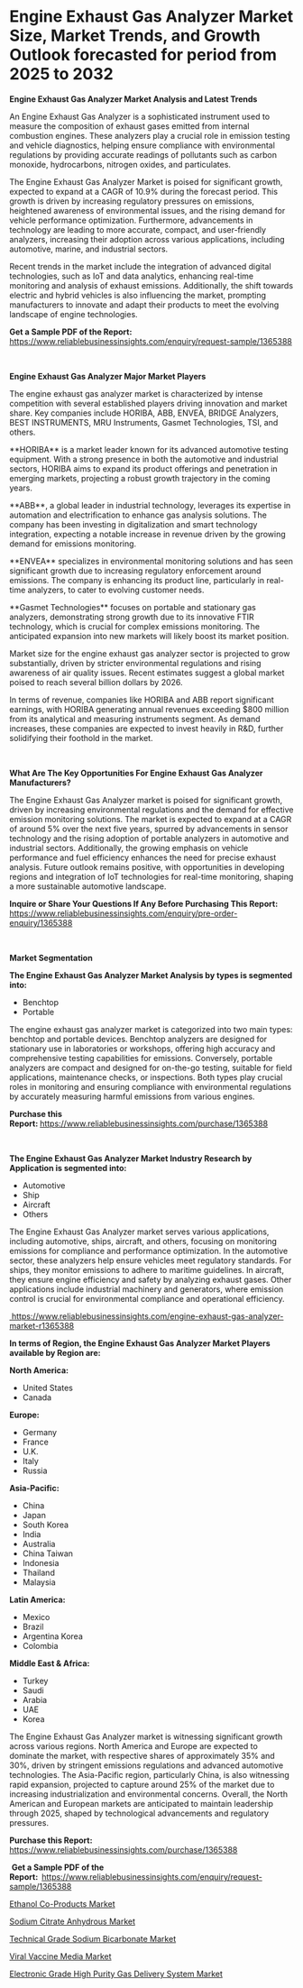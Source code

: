 <p><h1>Engine Exhaust Gas Analyzer Market Size, Market Trends, and Growth Outlook forecasted for period from 2025 to 2032</h1></p><p><strong>Engine Exhaust Gas Analyzer Market Analysis and Latest Trends</strong></p>
<p><p>An Engine Exhaust Gas Analyzer is a sophisticated instrument used to measure the composition of exhaust gases emitted from internal combustion engines. These analyzers play a crucial role in emission testing and vehicle diagnostics, helping ensure compliance with environmental regulations by providing accurate readings of pollutants such as carbon monoxide, hydrocarbons, nitrogen oxides, and particulates.</p><p>The Engine Exhaust Gas Analyzer Market is poised for significant growth, expected to expand at a CAGR of 10.9% during the forecast period. This growth is driven by increasing regulatory pressures on emissions, heightened awareness of environmental issues, and the rising demand for vehicle performance optimization. Furthermore, advancements in technology are leading to more accurate, compact, and user-friendly analyzers, increasing their adoption across various applications, including automotive, marine, and industrial sectors.</p><p>Recent trends in the market include the integration of advanced digital technologies, such as IoT and data analytics, enhancing real-time monitoring and analysis of exhaust emissions. Additionally, the shift towards electric and hybrid vehicles is also influencing the market, prompting manufacturers to innovate and adapt their products to meet the evolving landscape of engine technologies.</p></p>
<p><strong>Get a Sample PDF of the Report:&nbsp;</strong> <a href="https://www.reliablebusinessinsights.com/enquiry/request-sample/1365388?utm_campaign=1113&utm_medium=2&utm_source=Github&utm_content=ia&utm_term=22032025&utm_id=engine-exhaust-gas-analyzer">https://www.reliablebusinessinsights.com/enquiry/request-sample/1365388</a></p>
<p>&nbsp;</p>
<p><strong>Engine Exhaust Gas Analyzer Major Market Players</strong></p>
<p><p>The engine exhaust gas analyzer market is characterized by intense competition with several established players driving innovation and market share. Key companies include HORIBA, ABB, ENVEA, BRIDGE Analyzers, BEST INSTRUMENTS, MRU Instruments, Gasmet Technologies, TSI, and others.</p><p>**HORIBA** is a market leader known for its advanced automotive testing equipment. With a strong presence in both the automotive and industrial sectors, HORIBA aims to expand its product offerings and penetration in emerging markets, projecting a robust growth trajectory in the coming years.</p><p>**ABB**, a global leader in industrial technology, leverages its expertise in automation and electrification to enhance gas analysis solutions. The company has been investing in digitalization and smart technology integration, expecting a notable increase in revenue driven by the growing demand for emissions monitoring.</p><p>**ENVEA** specializes in environmental monitoring solutions and has seen significant growth due to increasing regulatory enforcement around emissions. The company is enhancing its product line, particularly in real-time analyzers, to cater to evolving customer needs.</p><p>**Gasmet Technologies** focuses on portable and stationary gas analyzers, demonstrating strong growth due to its innovative FTIR technology, which is crucial for complex emissions monitoring. The anticipated expansion into new markets will likely boost its market position.</p><p>Market size for the engine exhaust gas analyzer sector is projected to grow substantially, driven by stricter environmental regulations and rising awareness of air quality issues. Recent estimates suggest a global market poised to reach several billion dollars by 2026.</p><p>In terms of revenue, companies like HORIBA and ABB report significant earnings, with HORIBA generating annual revenues exceeding $800 million from its analytical and measuring instruments segment. As demand increases, these companies are expected to invest heavily in R&D, further solidifying their foothold in the market.</p></p>
<p>&nbsp;</p>
<p><strong>What Are The Key Opportunities For Engine Exhaust Gas Analyzer Manufacturers?</strong></p>
<p><p>The Engine Exhaust Gas Analyzer market is poised for significant growth, driven by increasing environmental regulations and the demand for effective emission monitoring solutions. The market is expected to expand at a CAGR of around 5% over the next five years, spurred by advancements in sensor technology and the rising adoption of portable analyzers in automotive and industrial sectors. Additionally, the growing emphasis on vehicle performance and fuel efficiency enhances the need for precise exhaust analysis. Future outlook remains positive, with opportunities in developing regions and integration of IoT technologies for real-time monitoring, shaping a more sustainable automotive landscape.</p></p>
<p><strong>Inquire or Share Your Questions If Any Before Purchasing This Report:</strong> <a href="https://www.reliablebusinessinsights.com/enquiry/pre-order-enquiry/1365388?utm_campaign=1113&utm_medium=2&utm_source=Github&utm_content=ia&utm_term=22032025&utm_id=engine-exhaust-gas-analyzer">https://www.reliablebusinessinsights.com/enquiry/pre-order-enquiry/1365388</a></p>
<p>&nbsp;</p>
<p><strong>Market Segmentation</strong></p>
<p><strong>The Engine Exhaust Gas Analyzer Market Analysis by types is segmented into:</strong></p>
<p><ul><li>Benchtop</li><li>Portable</li></ul></p>
<p><p>The engine exhaust gas analyzer market is categorized into two main types: benchtop and portable devices. Benchtop analyzers are designed for stationary use in laboratories or workshops, offering high accuracy and comprehensive testing capabilities for emissions. Conversely, portable analyzers are compact and designed for on-the-go testing, suitable for field applications, maintenance checks, or inspections. Both types play crucial roles in monitoring and ensuring compliance with environmental regulations by accurately measuring harmful emissions from various engines.</p></p>
<p><strong>Purchase this Report:&nbsp;</strong><a href="https://www.reliablebusinessinsights.com/purchase/1365388?utm_campaign=1113&utm_medium=2&utm_source=Github&utm_content=ia&utm_term=22032025&utm_id=engine-exhaust-gas-analyzer">https://www.reliablebusinessinsights.com/purchase/1365388</a></p>
<p>&nbsp;</p>
<p><strong>The Engine Exhaust Gas Analyzer Market Industry Research by Application is segmented into:</strong></p>
<p><ul><li>Automotive</li><li>Ship</li><li>Aircraft</li><li>Others</li></ul></p>
<p><p>The Engine Exhaust Gas Analyzer market serves various applications, including automotive, ships, aircraft, and others, focusing on monitoring emissions for compliance and performance optimization. In the automotive sector, these analyzers help ensure vehicles meet regulatory standards. For ships, they monitor emissions to adhere to maritime guidelines. In aircraft, they ensure engine efficiency and safety by analyzing exhaust gases. Other applications include industrial machinery and generators, where emission control is crucial for environmental compliance and operational efficiency.</p></p>
<p><a href="https://www.reliablebusinessinsights.com/engine-exhaust-gas-analyzer-market-r1365388?utm_campaign=1113&utm_medium=2&utm_source=Github&utm_content=ia&utm_term=22032025&utm_id=engine-exhaust-gas-analyzer">&nbsp;https://www.reliablebusinessinsights.com/engine-exhaust-gas-analyzer-market-r1365388</a></p>
<p><strong>In terms of Region, the Engine Exhaust Gas Analyzer Market Players available by Region are:</strong></p>
<p>
    <p> <strong> North America: </strong>
        <ul>
            <li>United States</li>
            <li>Canada</li>
        </ul>
        </p> 
    <p> <strong> Europe: </strong>
        <ul>
            <li>Germany</li>
            <li>France</li>
            <li>U.K.</li>
            <li>Italy</li>
            <li>Russia</li>
        </ul>
        </p> 
    <p> <strong> Asia-Pacific: </strong>
        <ul>
            <li>China</li>
            <li>Japan</li>
            <li>South Korea</li>
            <li>India</li>
            <li>Australia</li>
            <li>China Taiwan</li>
            <li>Indonesia</li>
            <li>Thailand</li>
            <li>Malaysia</li>
        </ul>
        </p> 
    <p> <strong> Latin America: </strong>
        <ul>
            <li>Mexico</li>
            <li>Brazil</li>
            <li>Argentina Korea</li>
            <li>Colombia</li>
        </ul>
        </p> 
    <p> <strong> Middle East & Africa: </strong>
        <ul>
            <li>Turkey</li>
            <li>Saudi</li>
            <li>Arabia</li>
            <li>UAE</li>
            <li>Korea</li>
        </ul>
    </p>
    </p>
<p><p>The Engine Exhaust Gas Analyzer market is witnessing significant growth across various regions. North America and Europe are expected to dominate the market, with respective shares of approximately 35% and 30%, driven by stringent emissions regulations and advanced automotive technologies. The Asia-Pacific region, particularly China, is also witnessing rapid expansion, projected to capture around 25% of the market due to increasing industrialization and environmental concerns. Overall, the North American and European markets are anticipated to maintain leadership through 2025, shaped by technological advancements and regulatory pressures.</p></p>
<p><strong>Purchase this Report: </strong><a href="https://www.reliablebusinessinsights.com/purchase/1365388?utm_campaign=1113&utm_medium=2&utm_source=Github&utm_content=ia&utm_term=22032025&utm_id=engine-exhaust-gas-analyzer">https://www.reliablebusinessinsights.com/purchase/1365388</a></p>
<p>&nbsp;<strong>Get a Sample PDF of the Report:&nbsp;&nbsp;</strong><a href="https://www.reliablebusinessinsights.com/enquiry/request-sample/1365388?utm_campaign=1113&utm_medium=2&utm_source=Github&utm_content=ia&utm_term=22032025&utm_id=engine-exhaust-gas-analyzer">https://www.reliablebusinessinsights.com/enquiry/request-sample/1365388</a></p>
<p><strong></strong></p>
<p><p><a href="https://github.com/tamerlgwilt/Market-Research-Report-List-1/blob/main/ethanol-co-products-market.md?utm_campaign=1113&utm_medium=2&utm_source=Github&utm_content=ia&utm_term=22032025&utm_id=engine-exhaust-gas-analyzer">Ethanol Co-Products Market</a></p><p><a href="https://github.com/safatabhee/Market-Research-Report-List-1/blob/main/sodium-citrate-anhydrous-market.md?utm_campaign=1113&utm_medium=2&utm_source=Github&utm_content=ia&utm_term=22032025&utm_id=engine-exhaust-gas-analyzer">Sodium Citrate Anhydrous Market</a></p><p><a href="https://github.com/sivyerloucks/Market-Research-Report-List-1/blob/main/technical-grade-sodium-bicarbonate-market.md?utm_campaign=1113&utm_medium=2&utm_source=Github&utm_content=ia&utm_term=22032025&utm_id=engine-exhaust-gas-analyzer">Technical Grade Sodium Bicarbonate Market</a></p><p><a href="https://github.com/gorbaicodaro/Market-Research-Report-List-1/blob/main/viral-vaccine-media-market.md?utm_campaign=1113&utm_medium=2&utm_source=Github&utm_content=ia&utm_term=22032025&utm_id=engine-exhaust-gas-analyzer">Viral Vaccine Media Market</a></p><p><a href="https://github.com/rwanjamiul/Market-Research-Report-List-1/blob/main/electronic-grade-high-purity-gas-delivery-system-market.md?utm_campaign=1113&utm_medium=2&utm_source=Github&utm_content=ia&utm_term=22032025&utm_id=engine-exhaust-gas-analyzer">Electronic Grade High Purity Gas Delivery System Market</a></p></p>